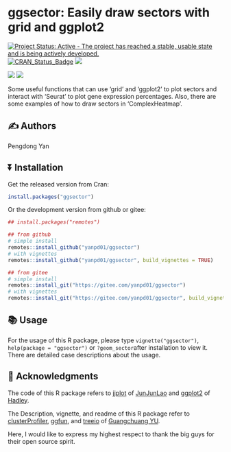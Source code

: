 <!-- README.md is generated from README.Rmd. Please edit that file -->

# ggsector: Easily draw sectors with grid and ggplot2

<!-- badges: start -->

[![Project Status: Active - The project has reached a stable, usable
state and is being actively
developed.](http://www.repostatus.org/badges/latest/active.svg)](http://www.repostatus.org/#active)
[![CRAN_Status_Badge](https://www.r-pkg.org/badges/version/ggsector)](https://cran.r-project.org/package=ggsector)
[![](https://img.shields.io/badge/devel%20version-1.6.3-green.svg)](https://github.com/yanpd01/ggsector)

![](https://img.shields.io/badge/Windows-passing-green.svg)
![](https://img.shields.io/badge/Linux-passing-green.svg)
<!-- badges: end -->

Some useful functions that can use ‘grid’ and ‘ggplot2’ to plot sectors
and interact with ‘Seurat’ to plot gene expression percentages. Also,
there are some examples of how to draw sectors in ‘ComplexHeatmap’.

## :writing_hand: Authors

Pengdong Yan

## :arrow_double_down: Installation

Get the released version from Cran:

``` r
install.packages("ggsector")
```

Or the development version from github or gitee:

``` r
## install.packages("remotes")

## from github
# simple install
remotes::install_github("yanpd01/ggsector")
# with vignettes
remotes::install_github("yanpd01/ggsector", build_vignettes = TRUE)

## from gitee
# simple install
remotes::install_git("https://gitee.com/yanpd01/ggsector")
# with vignettes
remotes::install_git("https://gitee.com/yanpd01/ggsector", build_vignettes = TRUE)
```

## :books: Usage

For the usage of this R package, please type `vignette("ggsector")`,
`help(package = "ggsector")` or `?geom_sector`after installation to view
it. There are detailed case descriptions about the usage.

## :sparkling_heart: Acknowledgments

The code of this R package refers to
[jjplot](https://github.com/junjunlab/jjPlot) of
[JunJunLao](https://github.com/junjunlab) and
[ggplot2](https://github.com/tidyverse/ggplot2) of
[Hadley](https://github.com/hadley).

The Description, vignette, and readme of this R package refer to
[clusterProfiler](https://github.com/YuLab-SMU/clusterProfiler),
[ggfun](https://github.com/YuLab-SMU/ggfun), and
[treeio](https://github.com/YuLab-SMU/treeio) of [Guangchuang
YU](https://github.com/YuLab-SMU/).

Here, I would like to express my highest respect to thank the big guys
for their open source spirit.
